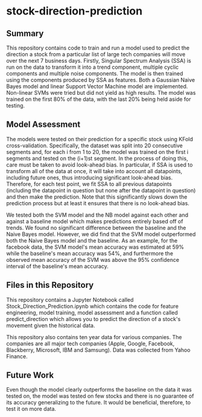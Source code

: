 # stock-direction-prediction

## Summary
This repository contains code to train and run a model used to predict the direction a stock from a particular list of large tech 
companies will move over the next 7 business days. Firstly, Singular Spectrum Analysis (SSA) is run on the data to transform it into a trend component, multiple cyclic components and multiple noise components. The model is then trained using the components produced by SSA as features. Both a Gaussian Naive Bayes model and linear Support Vector Machine model are implemented. Non-linear SVMs were tried but did not yield as high results. The model was trained on the first 80% of the data, with the last 20% being held aside for testing. 

## Model Assessment
The models were tested on their prediction for a specific stock using KFold cross-validation. Specifically, the dataset was split into 20 consecutive segments and, for each i from 1 to 20, the model was trained on the first i segments and tested on the (i+1)st segment. In the process of doing this, care must be taken to avoid look-ahead bias. In particular, if SSA is used to transform all of the data at once, it will take into account all datapoints, including future ones, thus introducing significant look-ahead bias. Therefore, for each test point, we fit SSA to all previous datapoints (including the datapoint in question but none after the datapoint in question) and then make the prediction. Note that this significantly slows down the prediction process but at least it ensures that there is no look-ahead bias. 

We tested both the SVM model and the NB model against each other and against a baseline model which makes predictions entirely based off of trends. We found no significant difference between the baseline and the Naive Bayes model. However, we did find that the SVM model  outperformed both the Naive Bayes model and the baseline. As an example, for the facebook data, the SVM model's mean accuracy was estimated at 59% while the baseline's mean accuracy was 54%, and furthermore the observed mean accuracy of the SVM was above the 95% confidence interval of the baseline's mean accuracy.

## Files in this Repository
This repository contains a Jupyter Notebook called Stock_Direction_Prediction.ipynb which contains the code for feature engineering, model 
training, model assessment and a function called predict_direction which allows you to predict the direction of a stock's movement given the historical data. 

This repository also contains ten year data for various companies. The companies are all major tech companies (Apple, Google, Facebook, Blackberry, Microsoft, IBM and Samsung). Data was collected from Yahoo Finance.

## Future Work
Even though the model clearly outperforms the baseline on the data it was tested on, the model was tested on few stocks and there is no guarantee of its accuracy generalizing to the future. It would be beneficial, therefore, to test it on more data. 
